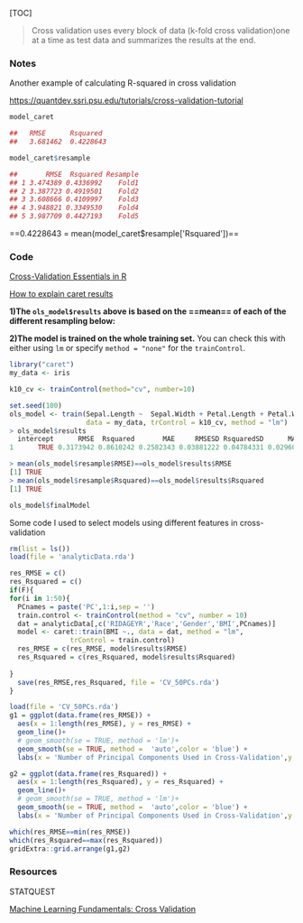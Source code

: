 [TOC]





> Cross validation uses every block of data (k-fold cross validation)one at a time as test data and summarizes the results at the end.



### Notes



Another example of calculating R-squared in cross validation



https://quantdev.ssri.psu.edu/tutorials/cross-validation-tutorial



```R
model_caret

##   RMSE      Rsquared 
##   3.681462  0.4228643

model_caret$resample

##       RMSE  Rsquared Resample
## 1 3.474389 0.4336992    Fold1
## 2 3.387723 0.4919501    Fold2
## 3 3.608666 0.4109997    Fold3
## 4 3.948821 0.3349530    Fold4
## 5 3.987709 0.4427193    Fold5
```



==0.4228643 = mean(model_caret$resample['Rsquared'])==





### Code

[Cross-Validation Essentials in R](http://www.sthda.com/english/articles/38-regression-model-validation/157-cross-validation-essentials-in-r/)



[How to explain caret results](https://stackoverflow.com/a/52519212)



**1)The `ols_model$results` above is based on the ==mean== of each of the different resampling below:**

**2)The model is trained on the whole training set.** You can check this with either using `lm` or specify `method = "none"` for the `trainControl`.



```R
library("caret")
my_data <- iris

k10_cv <- trainControl(method="cv", number=10)

set.seed(100)
ols_model <- train(Sepal.Length ~  Sepal.Width + Petal.Length + Petal.Width,
                   data = my_data, trControl = k10_cv, method = "lm")
> ols_model$results
  intercept      RMSE  Rsquared       MAE     RMSESD RsquaredSD      MAESD
1      TRUE 0.3173942 0.8610242 0.2582343 0.03881222 0.04784331 0.02960042

> mean(ols_model$resample$RMSE)==ols_model$results$RMSE
[1] TRUE
> mean(ols_model$resample$Rsquared)==ols_model$results$Rsquared
[1] TRUE

ols_model$finalModel

```



Some code I used to select models using different features in cross-validation

```R
rm(list = ls())
load(file = 'analyticData.rda')

res_RMSE = c()
res_Rsquared = c()
if(F){
for(i in 1:50){
  PCnames = paste('PC',1:i,sep = '')
  train.control <- trainControl(method = "cv", number = 10)
  dat = analyticData[,c('RIDAGEYR','Race','Gender','BMI',PCnames)]
  model <- caret::train(BMI ~., data = dat, method = "lm",
               trControl = train.control)
  res_RMSE = c(res_RMSE, model$results$RMSE)
  res_Rsquared = c(res_Rsquared, model$results$Rsquared)
  
}
  save(res_RMSE,res_Rsquared, file = 'CV_50PCs.rda')
}

load(file = 'CV_50PCs.rda')
g1 = ggplot(data.frame(res_RMSE)) + 
  aes(x = 1:length(res_RMSE), y = res_RMSE) +
  geom_line()+
  # geom_smooth(se = TRUE, method = 'lm')+
  geom_smooth(se = TRUE, method =  'auto',color = 'blue') +
  labs(x = 'Number of Principal Components Used in Cross-Validation',y = 'Root Mean Square Error ')

g2 = ggplot(data.frame(res_Rsquared)) + 
  aes(x = 1:length(res_Rsquared), y = res_Rsquared) +
  geom_line()+
  # geom_smooth(se = TRUE, method = 'lm')+
  geom_smooth(se = TRUE, method =  'auto',color = 'blue') + 
  labs(x = 'Number of Principal Components Used in Cross-Validation',y = 'R-squared')

which(res_RMSE==min(res_RMSE))
which(res_Rsquared==max(res_Rsquared))
gridExtra::grid.arrange(g1,g2)
```



### Resources

STATQUEST

[Machine Learning Fundamentals: Cross Validation](https://www.youtube.com/watch?v=fSytzGwwBVw&feature=youtu.be)

